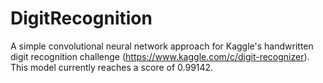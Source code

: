 # DigitRecognition

A simple convolutional neural network approach for Kaggle's handwritten digit recognition challenge (https://www.kaggle.com/c/digit-recognizer). This model currently reaches a score of 0.99142.
